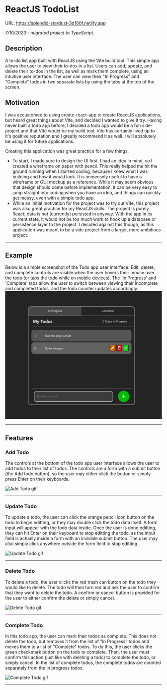 # ReactJS TodoList

URL: https://splendid-stardust-3d180f.netlify.app

*7/10/2023 - migrated project to TypeScript.*

## Description

A to-do list app built with ReactJS using the Vite build tool. This simple app allows the user to view their to-dos in a list. Users can add, update, and delete their to-dos in the list, as well as mark them complete, using an intuitive user interface. The user can view their "In Progress" and "Complete" todos in two separate lists by using the tabs at the top of the screen.

## Motivation

I was accustomed to using create-react-app to create ReactJS applications, but heard great things about Vite, and decided I wanted to give it try. Having never built a todo app before, I decided a todo app would be a fun side-project and that Vite would be my build tool. Vite has certainly lived up to it's positive reputation and I greatly recommend it as well. I will absolutely be using it for future applications.

Creating this application was great practice for a few things.
- To start, I made sure to design the UI first. I had an idea in mind, so I created a wireframe on paper with pencil. This really helped me hit the ground running when I started coding, because I knew what I was building and how it would look. It is immensely useful to have a wireframe or GUI mockup as a reference. While it may seem obvious that design should come before implementation, it can be very easy to jump straight into coding when you have an idea, and things can quickly get messy, even with a simple todo app.
- While an initial motivation for the project was to try out Vite, this project was also great practice for my ReactJS skills. The project is purely React; data is not (currently) persisted in anyway. With the app in its current state, it would not be too much work to hook up a database or persistence layer to the project. I decided against this though, as this application was meant to be a side project from a larger, more ambitious project.

---

## Example

Below is a simple screenshot of the Todo app user interface. Edit, delete, and complete controls are visible when the user hovers their mouse over the todo (or taps the todo while on mobile devices). The 'In Progress' and 'Complete' tabs allow the user to switch between viewing their incomplete and completed todos, and the todo counter updates accordingly.
![todo-app-ui](assets/images/react-todo-example-ss.png)

---

## Features

### Add Todo

The controls at the bottom of the todo app user interface allows the user to add todos to their list of todos. The controls are a form with a submit button (the Add todo button), so the user may either click the button or simply press Enter on their keyboards.

<img src="https://media.giphy.com/media/zGnSDb32NfNAjGT7Nb/giphy.gif" alt="Add Todo gif">

---

### Update Todo

To update a todo, the user can click the orange pencil icon button on the todo to begin editting, or they may double click the todo data itself. A form input will appear with the todo data inside. Once the user is done editting, they can hit Enter on their keyboard to stop editting the todo, as the input field is actually inside a form with an invisible submit button. The user may also simply click anywhere outside the form field to stop editting.

<img src="https://media.giphy.com/media/IxWXIxEnhQDV7HnIu0/giphy.gif" alt="Update Todo gif">

---

### Delete Todo

To delete a todo, the user clicks the red trash can button on the todo they would like to delete. The todo will then turn red and ask the user to confirm that they want to delete the todo. A confirm or cancel button is provided for the user to either confirm the delete or simply cancel.

<img src="https://media.giphy.com/media/v1.Y2lkPTc5MGI3NjExMjlhMDkxYzg5MDZiMGZjYTI0MWFjZTQ1ZjE5MTFkMTc2NmU3MTNlZSZlcD12MV9pbnRlcm5hbF9naWZzX2dpZklkJmN0PWc/W0Yu17lHOsUWGMKWfB/giphy.gif" alt="Delete Todo gif">

---

### Complete Todo

In this todo app, the user can mark their todos as complete. This does not delete the todo, but removes it from the list of "In Progress" todos and moves them to a list of "Complete" todos. To do this, the user clicks the green checkmark button on the todo to complete. Then, the user must confirm this action (just like with deleting a todo) to complete the todo, or simply cancel. In the list of complete todos, the complete todos are counted separately from the in progress todos.

<img src="https://media.giphy.com/media/v1.Y2lkPTc5MGI3NjExNTFlZTdhMTFmYzQ0ZjJlMDNjM2M0ZmJhNGQxOGQ4NmM2Mjg0MTZhZiZlcD12MV9pbnRlcm5hbF9naWZzX2dpZklkJmN0PWc/W2sWiGVIHplPJgZckO/giphy.gif" alt="Complete Todo gif">

---
